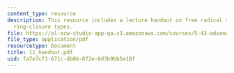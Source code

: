 ```yaml
---
content_type: resource
description: This resource includes a lecture handout on free radical reactions and
  ring-closure types.
file: https://ol-ocw-studio-app-qa.s3.amazonaws.com/courses/5-43-advanced-organic-chemistry-spring-2007/fa7e7cf1671cdb0b872e6d3b9bb5e18f_11_handout.pdf
file_type: application/pdf
resourcetype: Document
title: 11_handout.pdf
uid: fa7e7cf1-671c-db0b-872e-6d3b9bb5e18f
---
```

